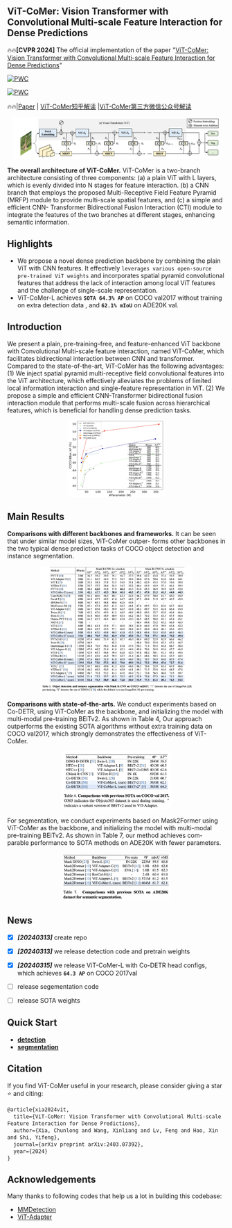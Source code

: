 ## ViT-CoMer: Vision Transformer with Convolutional Multi-scale Feature Interaction for Dense Predictions

:fire::fire:**[CVPR 2024]** The official implementation of the paper "[ViT-CoMer: Vision Transformer with Convolutional Multi-scale Feature Interaction for Dense Predictions](https://arxiv.org/abs/2403.07392)"

[![PWC](https://img.shields.io/endpoint.svg?url=https://paperswithcode.com/badge/vit-comer-vision-transformer-with/object-detection-on-coco-minival)](https://paperswithcode.com/sota/object-detection-on-coco-minival?p=vit-comer-vision-transformer-with)

[![PWC](https://img.shields.io/endpoint.svg?url=https://paperswithcode.com/badge/vit-comer-vision-transformer-with/semantic-segmentation-on-ade20k-val)](https://paperswithcode.com/sota/semantic-segmentation-on-ade20k-val?p=vit-comer-vision-transformer-with)

:fire::fire:|[Paper](https://arxiv.org/abs/2403.07392) | [ViT-CoMer知乎解读](https://zhuanlan.zhihu.com) |[ViT-CoMer第三方微信公众号解读](https://mp.weixin.qq.com/s/RHV18ShP15Kq1DSbsiDiKw)

 <div align=center> <img title='vit-comer' src="img/vit-comer-0312-2.png" width = 95% > </div>

**The overall architecture of ViT-CoMer.** ViT-CoMer is a two-branch architecture consisting of three components: (a) a plain ViT with L layers, which is evenly divided into N stages for feature interaction. (b) a CNN branch that employs the proposed Multi-Receptive Field Feature Pyramid (MRFP) module to provide multi-scale spatial features, and (c) a simple and efficient CNN- Transformer Bidirectional Fusion Interaction (CTI) module to integrate the features of the two branches at different stages, enhancing semantic information.


## Highlights

 - We propose a novel dense prediction backbone by combining the plain ViT with CNN features. It effectively `leverages various open-source pre-trained ViT weights`  and incorporates spatial pyramid convolutional features that address the lack of interaction among local ViT features and the challenge of single-scale representation.
 - ViT-CoMer-L achieves **`SOTA 64.3% AP`** on COCO val2017 without training on extra detection data , and **`62.1% mIoU`** on ADE20K val.



## Introduction
We present a plain, pre-training-free, and feature-enhanced ViT backbone with Convolutional Multi-scale feature interaction, named ViT-CoMer, which facilitates bidirectional interaction between CNN and transformer. Compared to the state-of-the-art, ViT-CoMer has the following advantages: (1) We inject spatial pyramid multi-receptive field convolutional features into the ViT architecture, which effectively alleviates the problems of limited local information interaction and single-feature representation in ViT. (2) We propose a simple and efficient CNN-Transformer bidirectional fusion interaction module that performs multi-scale fusion across hierarchical features, which is beneficial for handling dense prediction tasks.
<div align=center>  <img src="img/vit-comer-0.jpg" width = 45%> </div>

## Main Results

**Comparisons with different backbones and frameworks.**  It can be seen that under similar model sizes, ViT-CoMer outper- forms other backbones in the two typical dense prediction tasks of COCO object detection and instance segmentation.
<div align=center>  <img src="img/exp_0.jpg" width = 70% > </div>

**Comparisons with state-of-the-arts.** We conduct experiments based on Co-DETR, using ViT-CoMer as the backbone, and initializing the model with multi-modal pre-training BEiTv2. As shown in Table 4, Our approach outperforms the existing SOTA algorithms without extra training data on COCO val2017, which strongly demonstrates the effectiveness of ViT-CoMer.

<div align=center>
<img src="img/sota.jpg" width = 50% >
</div>

For segmentation, we conduct experiments based on Mask2Former using ViT-CoMer as the backbone, and initializing the model with multi-modal pre-training BEiTv2. As shown in Table 7, our method achieves com- parable performance to SOTA methods on ADE20K with fewer parameters. 

<div align=center>
<img src="img/seg_sota.jpg" width = 50% >
</div>

## News

- [x] ***[20240313]***  create repo
- [x] ***[20240313]***  we release detection code and pretrain weights
- [x] ***[20240315]***  we release ViT-CoMer-L with Co-DETR head configs, which achieves **`64.3 AP`** on COCO 2017val
- [ ] release segementation code
- [ ] release SOTA weights


## Quick Start
* [**detection**](./detection)
* [**segmentation**](./segmentation)

## Citation

If you find ViT-CoMer useful in your research, please consider giving a star ⭐ and citing:

```
@article{xia2024vit,
  title={ViT-CoMer: Vision Transformer with Convolutional Multi-scale Feature Interaction for Dense Predictions},
  author={Xia, Chunlong and Wang, Xinliang and Lv, Feng and Hao, Xin and Shi, Yifeng},
  journal={arXiv preprint arXiv:2403.07392},
  year={2024}
}
```

## Acknowledgements
Many thanks to following codes that help us a lot in building this codebase:

- [MMDetection](https://github.com/open-mmlab/mmdetection)
- [ViT-Adapter](https://github.com/Jeremy-lf/ViT-Adapter/tree/main)

